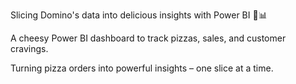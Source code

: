 Slicing Domino's data into delicious insights with Power BI 🍕📊

A cheesy Power BI dashboard to track pizzas, sales, and customer cravings.

Turning pizza orders into powerful insights – one slice at a time.
